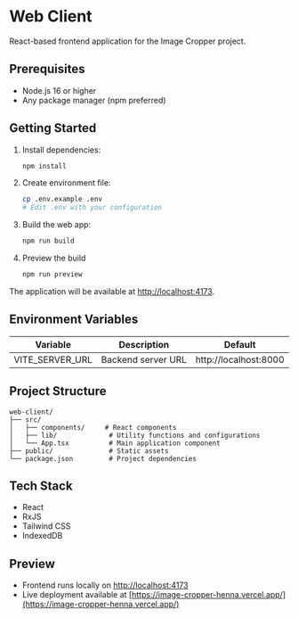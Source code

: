 # Web Client

React-based frontend application for the Image Cropper project.

## Prerequisites

- Node.js 16 or higher
- Any package manager (npm preferred)

## Getting Started

1. Install dependencies:

   ```bash
   npm install
   ```

2. Create environment file:

   ```bash
   cp .env.example .env
   # Edit .env with your configuration
   ```

3. Build the web app:

   ```bash
   npm run build
   ```

4. Preview the build

   ```bash
   npm run preview
   ```

The application will be available at [http://localhost:4173](http://localhost:4173).

## Environment Variables

| Variable        | Description        | Default               |
| --------------- | ------------------ | --------------------- |
| VITE_SERVER_URL | Backend server URL | http://localhost:8000 |

## Project Structure

```
web-client/
├── src/
│   ├── components/     # React components
│   ├── lib/             # Utility functions and configurations
│   └── App.tsx          # Main application component
├── public/              # Static assets
└── package.json         # Project dependencies
```

## Tech Stack

- React
- RxJS
- Tailwind CSS
- IndexedDB

## Preview

- Frontend runs locally on [http://localhost:4173](http://localhost:4173)
- Live deployment available at [https://image-cropper-henna.vercel.app/](https://image-cropper-henna.vercel.app/)
